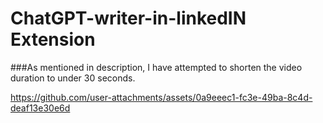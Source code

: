 # ChatGPT-writer-in-linkedIN Extension

###As mentioned in description, I have attempted to shorten the video duration to under 30 seconds.



https://github.com/user-attachments/assets/0a9eeec1-fc3e-49ba-8c4d-deaf13e30e6d

